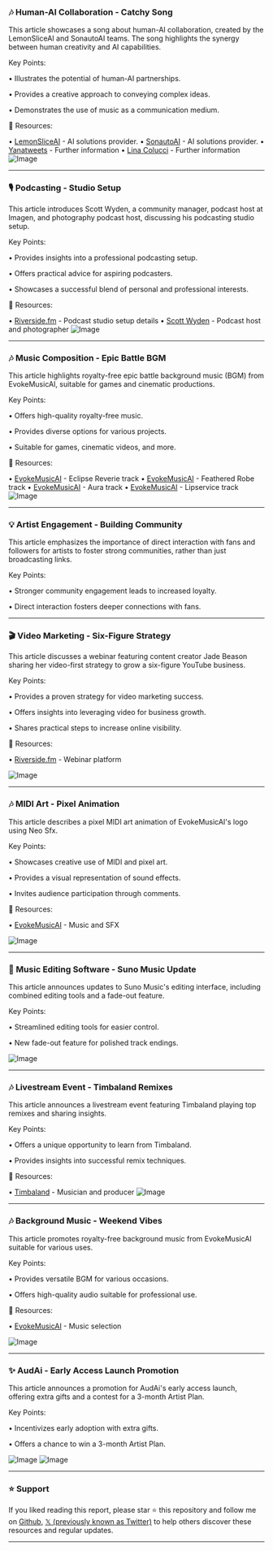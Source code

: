 ### 🎶 Human-AI Collaboration - Catchy Song

This article showcases a song about human-AI collaboration, created by the LemonSliceAI and SonautoAI teams.  The song highlights the synergy between human creativity and AI capabilities.

Key Points:

•  Illustrates the potential of human-AI partnerships.


•  Provides a creative approach to conveying complex ideas.


•  Demonstrates the use of music as a communication medium.



🔗 Resources:

• [LemonSliceAI](https://x.com/LemonSliceAI) - AI solutions provider.
• [SonautoAI](https://x.com/SonautoAI) - AI solutions provider.
• [Yanatweets](https://x.com/yanatweets) -  Further information
• [Lina Colucci](https://x.com/lina_colucci) -  Further information
![Image](https://pbs.twimg.com/ext_tw_video_thumb/1894176616953065472/pu/img/yNu63GMExL68xK-o.jpg)


---

### 🎙️ Podcasting - Studio Setup

This article introduces Scott Wyden, a community manager, podcast host at Imagen, and photography podcast host, discussing his podcasting studio setup.

Key Points:

•  Provides insights into a professional podcasting setup.


•  Offers practical advice for aspiring podcasters.


•  Showcases a successful blend of personal and professional interests.



🔗 Resources:

• [Riverside.fm](https://riverside.fm/blog/studio-setup-scott-wyden-kivowitz) - Podcast studio setup details
• [Scott Wyden](https://x.com/scottwyden) - Podcast host and photographer
![Image](https://pbs.twimg.com/media/Fz-c4PBaAAE7x2b.jpg)


---

### 🎶 Music Composition - Epic Battle BGM

This article highlights royalty-free epic battle background music (BGM) from EvokeMusicAI, suitable for games and cinematic productions.

Key Points:

• Offers high-quality royalty-free music.


•  Provides diverse options for various projects.


•  Suitable for games, cinematic videos, and more.



🔗 Resources:

• [EvokeMusicAI](https://evokemusic.short.gy/ECLIPSE-REVERIE) - Eclipse Reverie track
• [EvokeMusicAI](https://evokemusic.short.gy/FEATHERED-ROBE) - Feathered Robe track
• [EvokeMusicAI](https://evokemusic.short.gy/AURA) - Aura track
• [EvokeMusicAI](https://evokemusic.short.gy/LIPSERVICE) - Lipservice track
![Image](https://pbs.twimg.com/ext_tw_video_thumb/1892123899657129984/pu/img/F5TIxp_ngqmW9Tip.jpg)


---

### 💡 Artist Engagement - Building Community

This article emphasizes the importance of direct interaction with fans and followers for artists to foster strong communities,  rather than just broadcasting links.

Key Points:

•  Stronger community engagement leads to increased loyalty.


•  Direct interaction fosters deeper connections with fans.



---

### 🎬 Video Marketing - Six-Figure Strategy

This article discusses a webinar featuring content creator Jade Beason sharing her video-first strategy to grow a six-figure YouTube business.

Key Points:

•  Provides a proven strategy for video marketing success.


•  Offers insights into leveraging video for business growth.


•  Shares practical steps to increase online visibility.



🔗 Resources:

• [Riverside.fm](https://x.com/RiversidedotFM) -  Webinar platform


![Image](https://pbs.twimg.com/media/GkJi7UFXoAAN_eH?format=jpg&name=small)


---

### 🎶 MIDI Art - Pixel Animation

This article describes a pixel MIDI art animation of EvokeMusicAI's logo using Neo Sfx.

Key Points:

• Showcases creative use of MIDI and pixel art.


•  Provides a visual representation of sound effects.


•  Invites audience participation through comments.



🔗 Resources:

• [EvokeMusicAI](https://evokemusic.short.gy/top) -  Music and SFX

![Image](https://pbs.twimg.com/ext_tw_video_thumb/1890284373217615872/pu/img/-e7V1QZTuLWoGh94.jpg)


---

### 🚀 Music Editing Software - Suno Music Update

This article announces updates to Suno Music's editing interface, including combined editing tools and a fade-out feature.

Key Points:

• Streamlined editing tools for easier control.


•  New fade-out feature for polished track endings.



![Image](https://pbs.twimg.com/ext_tw_video_thumb/1891930276411883520/pu/img/EnEhqIWoiUAYksOx.jpg)


---

### 🎶 Livestream Event - Timbaland Remixes

This article announces a livestream event featuring Timbaland playing top remixes and sharing insights.

Key Points:

•  Offers a unique opportunity to learn from Timbaland.


•  Provides insights into successful remix techniques.



🔗 Resources:

• [Timbaland](https://x.com/Timbaland) -  Musician and producer
![Image](https://pbs.twimg.com/media/GjRd-XgWoAAvxp9?format=jpg&name=small)


---

### 🎶 Background Music - Weekend Vibes

This article promotes royalty-free background music from EvokeMusicAI suitable for various uses.

Key Points:

•  Provides versatile BGM for various occasions.


•  Offers high-quality audio suitable for professional use.



🔗 Resources:

• [EvokeMusicAI](https://evokemusic.short.gy/top) - Music selection


![Image](https://pbs.twimg.com/ext_tw_video_thumb/1887762710735298560/pu/img/FMiJIECyU8jgAWFu.jpg)


---

### ✨ AudAi - Early Access Launch Promotion

This article announces a promotion for AudAi's early access launch, offering extra gifts and a contest for a 3-month Artist Plan.

Key Points:

•  Incentivizes early adoption with extra gifts.


•  Offers a chance to win a 3-month Artist Plan.



![Image](https://pbs.twimg.com/media/Gi8DpR4acAAMksH?format=jpg&name=360x360)
![Image](https://pbs.twimg.com/media/Gi8Dqkta4AUW2wf?format=jpg&name=360x360)


---

### ⭐️ Support

If you liked reading this report, please star ⭐️ this repository and follow me on [Github](https://github.com/Drix10), [𝕏 (previously known as Twitter)](https://x.com/DRIX_10_) to help others discover these resources and regular updates.

---